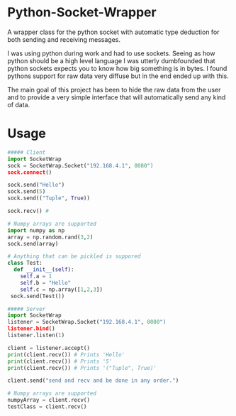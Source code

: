 # Python-Socket-Wrapper
A wrapper class for the python socket with automatic type deduction for both sending and receiving messages.


I was using python during work and had to use sockets. Seeing as how python should be a high level language I was utterly dumbfounded that python sockets expects you to know how big something is in bytes. I found pythons support for raw data very diffuse but in the end ended up with this.

The main goal of this project has been to hide the raw data from the user and to provide a very simple interface that will automatically send any kind of data.

# Usage

```python
##### Client
import SocketWrap
sock = SocketWrap.Socket("192.168.4.1", 8080")
sock.connect()

sock.send("Hello")
sock.send(5)
sock.send(("Tuple", True))

sock.recv() # 

# Numpy arrays are supported
import numpy as np
array = np.random.rand(3,2)
sock.send(array)

# Anything that can be pickled is suppored
class Test:
  def __init__(self):
    self.a = 1
    self.b = "Hello"
    self.c = np.array([1,2,3])
 sock.send(Test())

##### Server
import SocketWrap
listener = SocketWrap.Socket("192.168.4.1", 8080")
listener.bind()
listener.listen(1)

client = listener.accept()
print(client.recv()) # Prints 'Hello'
print(client.recv()) # Prints '5'
print(client.recv()) # Prints '("Tuple", True)'

client.send("send and recv and be done in any order.")

# Numpy arrays are supported
numpyArray = client.recv()
testClass = client.recv()
```
